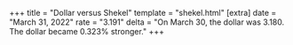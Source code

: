 +++
title = "Dollar versus Shekel"
template = "shekel.html"
[extra]
date = "March 31, 2022"
rate = "3.191"
delta = "On March 30, the dollar was 3.180. The dollar became 0.323% stronger."
+++
